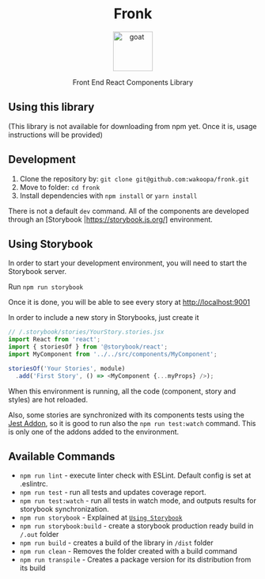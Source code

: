 
<div align="center">
<h1>Fronk</h1>

<img height="80" width="80" alt="goat" src="https://www.mariowiki.com/images/thumb/a/a9/GameWario_Fronk.png/200px-GameWario_Fronk.png" />

<p>Front End React Components Library</p>
</div>

## Using this library

(This library is not available for downloading from npm yet. Once it is, usage instructions will be provided)

## Development

1. Clone the repository by: `git clone git@github.com:wakoopa/fronk.git`
2. Move to folder: `cd fronk`
3. Install dependencies with `npm install` or `yarn install`

There is not a default `dev` command. All of the components are developed through an [Storybook |https://storybook.js.org/] environment.

## Using Storybook

In order to start your development environment, you will need to start the Storybook server.

Run `npm run storybook`

Once it is done, you will be able to see every story at [http://localhost:9001](http://localhost:9001)


In order to include a new story in Storybooks, just create it

```javascript
// /.storybook/stories/YourStory.stories.jsx
import React from 'react';
import { storiesOf } from '@storybook/react';
import MyComponent from '../../src/components/MyComponent';

storiesOf('Your Stories', module)
  .add('First Story', () => <MyComponent {...myProps} />);
```

When this environment is running, all the code (component, story and styles) are hot reloaded.

Also, some stories are synchronized with its components tests using the [Jest Addon](https://github.com/storybooks/storybook/tree/master/addons/jest), so it is good to run also the `npm run test:watch` command.
This is only one of the addons added to the environment.

## Available Commands

- `npm run lint` - execute linter check with ESLint. Default config is set at .eslintrc.
- `npm run test` - run all tests and updates coverage report.
- `npm run test:watch` - run all tests in watch mode, and outputs results for storybook synchronization.
- `npm run storybook` - Explained at [`Using Storybook`](#using-storybook)
- `npm run storybook:build` - create a storybook production ready build in `/.out` folder
- `npm run build` - creates a build of the library in `/dist` folder
- `npm run clean` - Removes the folder created with a build command
- `npm run transpile` - Creates a package version for its distribution from its build




